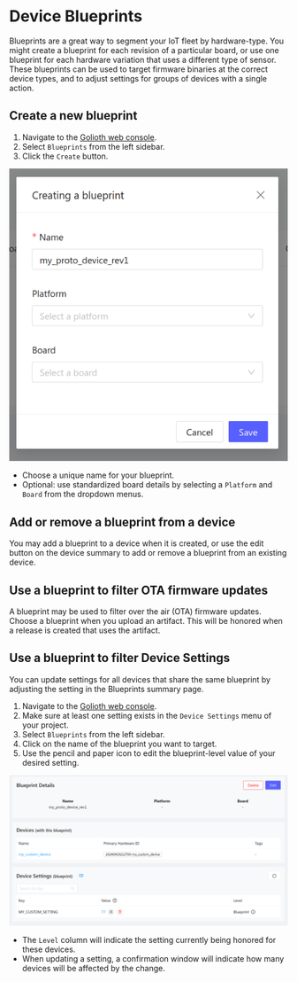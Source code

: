# Device Blueprints

Blueprints are a great way to segment your IoT fleet by hardware-type. You might
create a blueprint for each revision of a particular board, or use one blueprint
for each hardware variation that uses a different type of sensor. These
blueprints can be used to target firmware binaries at the correct device types,
and to adjust settings for groups of devices with a single action.

## Create a new blueprint

1. Navigate to the [Golioth web console](https://console.golioth.io).
2. Select `Blueprints` from the left sidebar.
3. Click the `Create` button.

![Add a new blueprint](./assets/add_blueprint.png)

- Choose a unique name for your blueprint.
- Optional: use standardized board details by selecting a `Platform` and `Board`
  from the dropdown menus.

## Add or remove a blueprint from a device

You may add a blueprint to a device when it is created, or use the edit button
on the device summary to add or remove a blueprint from an existing device.

## Use a blueprint to filter OTA firmware updates

A blueprint may be used to filter over the air (OTA) firmware updates. Choose a
blueprint when you upload an artifact. This will be honored when a release is
created that uses the artifact.

## Use a blueprint to filter Device Settings

You can update settings for all devices that share the same blueprint by
adjusting the setting in the Blueprints summary page.

1. Navigate to the [Golioth web console](https://console.golioth.io).
2. Make sure at least one setting exists in the `Device Settings` menu of your
   project.
3. Select `Blueprints` from the left sidebar.
4. Click on the name of the blueprint you want to target.
5. Use the pencil and paper icon to edit the blueprint-level value of your
   desired setting.

![Golioth blueprint details page](./assets/blueprint-details.png)

- The `Level` column will indicate the setting currently being honored for these
  devices.
- When updating a setting, a confirmation window will indicate how many devices
  will be affected by the change.

